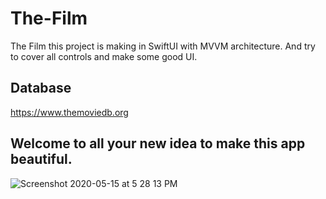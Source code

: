 # The-Film
The Film this project is making in SwiftUI with MVVM architecture. And try to cover all controls and make some good UI. 

## Database 
https://www.themoviedb.org

## Welcome to all your new idea to make this app beautiful. 

![Screenshot 2020-05-15 at 5 28 13 PM](https://user-images.githubusercontent.com/16661905/82050203-58309200-96d5-11ea-9e03-54f3a75da5f9.png)
